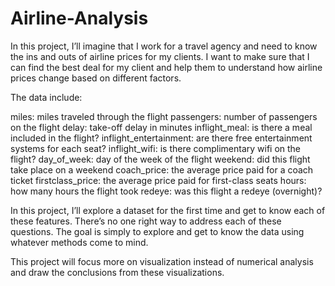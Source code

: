 # Airline-Analysis

In this project, I’ll imagine that I work for a travel agency and need to know the ins and outs of airline prices for my clients. I want to make sure that I can find the best deal for my client and help them to understand how airline prices change based on different factors.

The data include:

miles: miles traveled through the flight
passengers: number of passengers on the flight
delay: take-off delay in minutes
inflight_meal: is there a meal included in the flight?
inflight_entertainment: are there free entertainment systems for each seat?
inflight_wifi: is there complimentary wifi on the flight?
day_of_week: day of the week of the flight
weekend: did this flight take place on a weekend
coach_price: the average price paid for a coach ticket
firstclass_price: the average price paid for first-class seats
hours: how many hours the flight took
redeye: was this flight a redeye (overnight)?

In this project, I’ll explore a dataset for the first time and get to know each of these features. There’s no one right way to address each of these questions. The goal is simply to explore and get to know the data using whatever methods come to mind.

This project will focus more on visualization instead of numerical analysis and draw the conclusions from these visualizations. 
